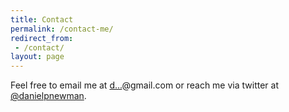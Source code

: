 ```yaml
---
title: Contact
permalink: /contact-me/
redirect_from:
 - /contact/
layout: page
---
```


Feel free to email me at <a href="http://www.google.com/recaptcha/mailhide/d?k=01Jjt1M9A6J0fMD5iHMWbldA==&amp;c=G9sdmVDECtq7KpId8HZ0vv6W_Q4m0ZeO59q0pG423uo=" onclick="window.open('http://www.google.com/recaptcha/mailhide/d?k\07501Jjt1M9A6J0fMD5iHMWbldA\75\75\46c\75G9sdmVDECtq7KpId8HZ0vv6W_Q4m0ZeO59q0pG423uo\075', '', 'toolbar=0,scrollbars=0,location=0,statusbar=0,menubar=0,resizable=0,width=500,height=300'); return false;" title="Reveal this e-mail address">d...</a>@gmail.com or reach me via twitter at [@danielpnewman](https://twitter.com/danielpnewman).
